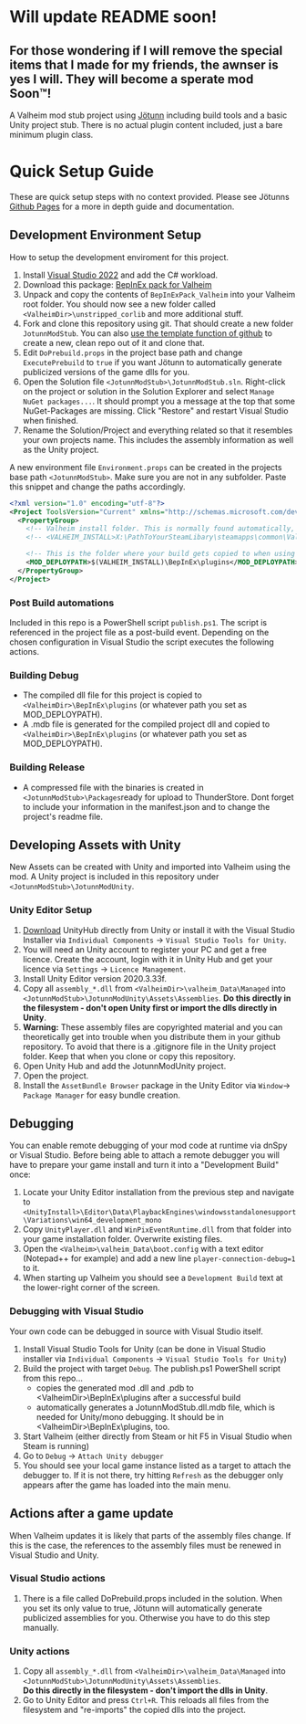 # Will update README soon!
## For those wondering if I will remove the special items that I made for my friends, the awnser is yes I will. They will become a sperate mod Soon™!

A Valheim mod stub project using [Jötunn](https://github.com/Valheim-Modding/Jotunn) including build tools and a basic Unity project stub. There is no actual plugin content included, just a bare minimum plugin class. 

# Quick Setup Guide

These are quick setup steps with no context provided. Please see Jötunns [Github Pages](https://valheim-modding.github.io/Jotunn/guides/overview.html) for a more in depth guide and documentation.

## Development Environment Setup

How to setup the development enviroment for this project.

1. Install [Visual Studio 2022](https://visualstudio.microsoft.com) and add the C# workload.
2. Download this package: [BepInEx pack for Valheim](https://valheim.thunderstore.io/package/denikson/BepInExPack_Valheim/)
3. Unpack and copy the contents of `BepInExPack_Valheim` into your Valheim root folder. You should now see a new folder called `<ValheimDir>\unstripped_corlib` and more additional stuff.
4. Fork and clone this repository using git. That should create a new folder `JotunnModStub`. You can also [use the template function of github](https://github.com/Valheim-Modding/JotunnModStub/generate) to create a new, clean repo out of it and clone that.
5. Edit `DoPrebuild.props` in the project base path and change `ExecutePrebuild` to `true` if you want Jötunn to automatically generate publicized versions of the game dlls for you.
6. Open the Solution file `<JotunnModStub>\JotunnModStub.sln`. Right-click on the project or solution in the Solution Explorer and select `Manage NuGet packages...`. It should prompt you a message at the top that some NuGet-Packages are missing. Click "Restore" and restart Visual Studio when finished.
7. Rename the Solution/Project and everything related so that it resembles your own projects name. This includes the assembly information as well as the Unity project.

A new environment file `Environment.props` can be created in the projects base path `<JotunnModStub>`.
Make sure you are not in any subfolder.
Paste this snippet and change the paths accordingly.
```xml
<?xml version="1.0" encoding="utf-8"?>
<Project ToolsVersion="Current" xmlns="http://schemas.microsoft.com/developer/msbuild/2003">
  <PropertyGroup>
    <!-- Valheim install folder. This is normally found automatically, uncomment to overwrite it. Needs to be your path to the base Valheim folder. -->
    <!-- <VALHEIM_INSTALL>X:\PathToYourSteamLibary\steamapps\common\Valheim</VALHEIM_INSTALL>-->

    <!-- This is the folder where your build gets copied to when using the post-build automations -->
    <MOD_DEPLOYPATH>$(VALHEIM_INSTALL)\BepInEx\plugins</MOD_DEPLOYPATH>
  </PropertyGroup>
</Project>
```

### Post Build automations

Included in this repo is a PowerShell script `publish.ps1`. The script is referenced in the project file as a post-build event. Depending on the chosen configuration in Visual Studio the script executes the following actions.

### Building Debug

* The compiled dll file for this project is copied to `<ValheimDir>\BepInEx\plugins` (or whatever path you set as MOD_DEPLOYPATH).
* A .mdb file is generated for the compiled project dll and copied to `<ValheimDir>\BepInEx\plugins` (or whatever path you set as MOD_DEPLOYPATH).

### Building Release

* A compressed file with the binaries is created in `<JotunnModStub>\Packages`ready for upload to ThunderStore. Dont forget to include your information in the manifest.json and to change the project's readme file.

## Developing Assets with Unity

New Assets can be created with Unity and imported into Valheim using the mod. A Unity project is included in this repository under `<JotunnModStub>\JotunnModUnity`.

### Unity Editor Setup

1. [Download](https://public-cdn.cloud.unity3d.com/hub/prod/UnityHubSetup.exe) UnityHub directly from Unity or install it with the Visual Studio Installer via `Individual Components` -> `Visual Studio Tools for Unity`.
2. You will need an Unity account to register your PC and get a free licence. Create the account, login with it in Unity Hub and get your licence via `Settings` -> `Licence Management`.
3. Install Unity Editor version 2020.3.33f.
4. Copy all `assembly_*.dll` from `<ValheimDir>\valheim_Data\Managed` into `<JotunnModStub>\JotunnModUnity\Assets\Assemblies`. **Do this directly in the filesystem - don't open Unity first or import the dlls directly in Unity**.
5. **Warning:** These assembly files are copyrighted material and you can theoretically get into trouble when you distribute them in your github repository. To avoid that there is a .gitignore file in the Unity project folder. Keep that when you clone or copy this repository.
6. Open Unity Hub and add the JotunnModUnity project.
7. Open the project.
7. Install the `AssetBundle Browser` package in the Unity Editor via `Window`-> `Package Manager` for easy bundle creation.

## Debugging

You can enable remote debugging of your mod code at runtime via dnSpy or Visual Studio. Before being able to attach a remote debugger you will have to prepare your game install and turn it into a "Development Build" once:

1. Locate your Unity Editor installation from the previous step and navigate to `<UnityInstall>\Editor\Data\PlaybackEngines\windowsstandalonesupport\Variations\win64_development_mono`
2. Copy `UnityPlayer.dll` and `WinPixEventRuntime.dll` from that folder into your game installation folder. Overwrite existing files.
3. Open the `<Valheim>\valheim_Data\boot.config` with a text editor (Notepad++ for example) and add a new line `player-connection-debug=1` to it.
4. When starting up Valheim you should see a `Development Build` text at the lower-right corner of the screen.

### Debugging with Visual Studio

Your own code can be debugged in source with Visual Studio itself.

1. Install Visual Studio Tools for Unity (can be done in Visual Studio installer via `Individual Components` -> `Visual Studio Tools for Unity`)
3. Build the project with target `Debug`. The publish.ps1 PowerShell script from this repo...
   * copies the generated mod .dll and .pdb to \<ValheimDir>\BepInEx\plugins after a successful build
   * automatically generates a JotunnModStub.dll.mdb file, which is needed for Unity/mono debugging. It should be in \<ValheimDir>\BepInEx\plugins, too.
4. Start Valheim (either directly from Steam or hit F5 in Visual Studio when Steam is running)
5. Go to `Debug` -> `Attach Unity debugger`
6. You should see your local game instance listed as a target to attach the debugger to. If it is not there, try hitting `Refresh` as the debugger only appears after the game has loaded into the main menu.

## Actions after a game update

When Valheim updates it is likely that parts of the assembly files change. If this is the case, the references to the assembly files must be renewed in Visual Studio and Unity.

### Visual Studio actions

1. There is a file called DoPrebuild.props included in the solution. When you set its only value to true, Jötunn will automatically generate publicized assemblies for you. Otherwise you have to do this step manually.

### Unity actions

1. Copy all `assembly_*.dll` from `<ValheimDir>\valheim_Data\Managed` into `<JotunnModStub>\JotunnModUnity\Assets\Assemblies`. <br />
  **Do this directly in the filesystem - don't import the dlls in Unity**.
2. Go to Unity Editor and press `Ctrl+R`. This reloads all files from the filesystem and "re-imports" the copied dlls into the project.
